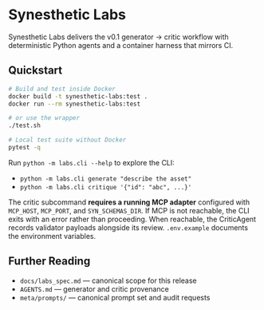 # Synesthetic Labs

Synesthetic Labs delivers the v0.1 generator → critic workflow with deterministic Python agents and a container harness that mirrors CI.

## Quickstart

```bash
# Build and test inside Docker
docker build -t synesthetic-labs:test .
docker run --rm synesthetic-labs:test

# or use the wrapper
./test.sh

# Local test suite without Docker
pytest -q
```

Run `python -m labs.cli --help` to explore the CLI:

* `python -m labs.cli generate "describe the asset"`
* `python -m labs.cli critique '{"id": "abc", ...}'`

The critic subcommand **requires a running MCP adapter** configured with `MCP_HOST`, `MCP_PORT`, and `SYN_SCHEMAS_DIR`.
If MCP is not reachable, the CLI exits with an error rather than proceeding.
When reachable, the CriticAgent records validator payloads alongside its review.
`.env.example` documents the environment variables.

## Further Reading

* `docs/labs_spec.md` — canonical scope for this release
* `AGENTS.md` — generator and critic provenance
* `meta/prompts/` — canonical prompt set and audit requests
